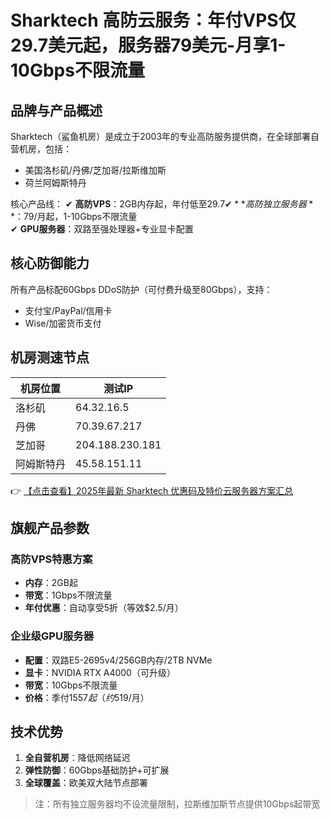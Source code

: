 # Sharktech 高防云服务：年付VPS仅29.7美元起，服务器79美元-月享1-10Gbps不限流量

## 品牌与产品概述

Sharktech（鲨鱼机房）是成立于2003年的专业高防服务提供商，在全球部署自营机房，包括：
- 美国洛杉矶/丹佛/芝加哥/拉斯维加斯
- 荷兰阿姆斯特丹

核心产品线：
✔ **高防VPS**：2GB内存起，年付低至$29.7  
✔ **高防独立服务器**：$79/月起，1-10Gbps不限流量  
✔ **GPU服务器**：双路至强处理器+专业显卡配置

## 核心防御能力
所有产品标配60Gbps DDoS防护（可付费升级至80Gbps），支持：
- 支付宝/PayPal/信用卡
- Wise/加密货币支付

## 机房测速节点
| 机房位置       | 测试IP         | 
|----------------|----------------|
| 洛杉矶        | 64.32.16.5     |
| 丹佛          | 70.39.67.217   |
| 芝加哥        | 204.188.230.181|
| 阿姆斯特丹    | 45.58.151.11   |

👉 [【点击查看】2025年最新 Sharktech 优惠码及特价云服务器方案汇总](https://bit.ly/Sharktech)

## 旗舰产品参数
### 高防VPS特惠方案
- **内存**：2GB起
- **带宽**：1Gbps不限流量
- **年付优惠**：自动享受5折（等效$2.5/月）

### 企业级GPU服务器
- **配置**：双路E5-2695v4/256GB内存/2TB NVMe
- **显卡**：NVIDIA RTX A4000（可升级）
- **带宽**：10Gbps不限流量
- **价格**：季付$1557起（约$519/月）

## 技术优势
1. **全自营机房**：降低网络延迟
2. **弹性防御**：60Gbps基础防护+可扩展
3. **全球覆盖**：欧美双大陆节点部署

> 注：所有独立服务器均不设流量限制，拉斯维加斯节点提供10Gbps起带宽